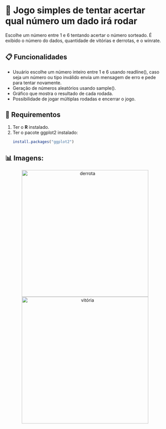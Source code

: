 # 🎲 Jogo simples de tentar acertar qual número um dado irá rodar

Escolhe um número entre 1 e 6 tentando acertar o número sorteado. É exibido o número do dados, quantidade de vitórias e derrotas, e o winrate. 



## 📋 Funcionalidades

- Usuário escolhe um número inteiro entre 1 e 6 usando readline(), caso seja um número ou tipo inválido envia um mensagem de erro e pede para tentar novamente.
- Geração de números aleatórios usando sample().
- Gráfico que mostra o resultado de cada rodada.
- Possibilidade de jogar múltiplas rodadas e encerrar o jogo.

## 🚀 Requirementos

1. Ter o **R** instalado.
2. Ter o pacote ggplot2 instalado:
   ```R
   install.packages("ggplot2")

## 📊 Imagens:
<div align="center">
    <img src="https://github.com/user-attachments/assets/a96cad26-2558-4f58-b71c-8b65bf847f43" alt="derrota" width="400">
    <img src="https://github.com/user-attachments/assets/5d05cd03-4d76-423e-b71c-9eeda6b97f2c" alt="vitória" width="400">
</div>

